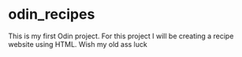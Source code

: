 # odin_recipes
This is my first Odin project. For this project I will be creating a recipe website using HTML.
Wish my old ass luck